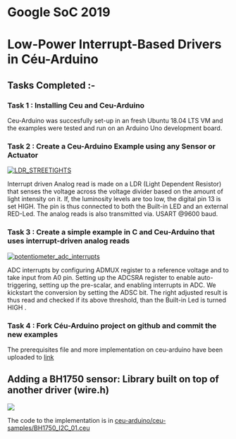 # Google SoC 2019 


# Low-Power Interrupt-Based Drivers in Céu-Arduino



## Tasks Completed :-

### [](https://github.com/stephenmasih/ceu-arduino/tree/master/ceu-samples/README.md#task-1--installing-ceu-and-ceu-arduino)Task 1 : Installing Ceu and Ceu-Arduino

Ceu-Arduino was succesfully set-up in an fresh Ubuntu 18.04 LTS VM and the examples were tested and run on an Arduino Uno development board.

### [](https://github.com/stephenmasih/ceu-arduino/tree/master/ceu-samples/README.md#task-2--create-a-ceu-arduino-example-using-any-sensor-or-actuator)Task 2 : Create a Ceu-Arduino Example using any Sensor or Actuator

[![LDR_STREETIGHTS](https://doc-0s-2k-docs.googleusercontent.com/docs/securesc/s9p8c5ag0cagf31if8hkahg7oj4ocrng/obprd8q1iikv78vn7b3v93ol2poh7nr3/1554832800000/08351014701698525516/08351014701698525516/1C0ZwifY63PwcmhvghbxHEniFwCoztFy4?e=download)](https://doc-0s-2k-docs.googleusercontent.com/docs/securesc/s9p8c5ag0cagf31if8hkahg7oj4ocrng/obprd8q1iikv78vn7b3v93ol2poh7nr3/1554832800000/08351014701698525516/08351014701698525516/1C0ZwifY63PwcmhvghbxHEniFwCoztFy4?e=download)

Interrupt driven Analog read is made on a LDR (Light Dependent Resistor) that senses the voltage across the voltage divider based on the amount of light intensity on it. If, the luminosity levels are too low, the digital pin 13 is set HIGH. The pin is thus connected to both the Built-in LED and an external RED-Led. 
The analog reads is also transmitted via. USART @9600 baud. 

### [](#task-3--create-a-simple-example-in-c-that-uses-interrupt-driven-analog-reads)Task 3 : Create a simple example in C and Ceu-Arduino that uses interrupt-driven analog reads

[![potentiometer_adc_interrupts](https://doc-0g-2k-docs.googleusercontent.com/docs/securesc/s9p8c5ag0cagf31if8hkahg7oj4ocrng/v1l0s7mkmi1pdpvsro213kppbl6p5v6t/1554832800000/08351014701698525516/08351014701698525516/11CPetLfrAFcsmsWZ41XJJvzz62xxVusR?e=download)](https://doc-0g-2k-docs.googleusercontent.com/docs/securesc/s9p8c5ag0cagf31if8hkahg7oj4ocrng/v1l0s7mkmi1pdpvsro213kppbl6p5v6t/1554832800000/08351014701698525516/08351014701698525516/11CPetLfrAFcsmsWZ41XJJvzz62xxVusR?e=download)

ADC interrupts by configuring ADMUX register to a reference voltage and to take input from A0 pin.
Setting up the ADCSRA register to enable auto-triggering, setting up the pre-scalar, and enabling interrupts in ADC. We kickstart the conversion by setting the ADSC bit.
The right adjusted result is thus read and checked if its above threshold, than the Built-in Led is turned HIGH .


### [](https://github.com/stephenmasih/ceu-arduino/tree/master/ceu-samples/README.md#task-4--fork-c%C3%A9u-arduino-project-on-github-and-commit-the-new-examples)Task 4 : Fork Céu-Arduino project on github and commit the new examples

The prerequisites file and more implementation on ceu-arduino have been uploaded to [link](https://github.com/stephenmasih/ceu-arduino/tree/master/ceu-samples) 




## Adding a BH1750 sensor: Library built on top of another driver (wire.h) 

[![](https://doc-0k-2k-docs.googleusercontent.com/docs/securesc/s9p8c5ag0cagf31if8hkahg7oj4ocrng/0tdh0qm65q6d0ot8c8iddvpdg8gvgug4/1554832800000/08351014701698525516/08351014701698525516/1wJRpYa6rNyucCeeFfRyZ7K52qLkUG7gW?e=download&nonce=35l54tnl6c6su&user=08351014701698525516&hash=kv9ni0n32io3dcd9grpo2he70r07nib7)](https://doc-0k-2k-docs.googleusercontent.com/docs/securesc/s9p8c5ag0cagf31if8hkahg7oj4ocrng/0tdh0qm65q6d0ot8c8iddvpdg8gvgug4/1554832800000/08351014701698525516/08351014701698525516/1wJRpYa6rNyucCeeFfRyZ7K52qLkUG7gW?e=download&nonce=35l54tnl6c6su&user=08351014701698525516&hash=kv9ni0n32io3dcd9grpo2he70r07nib7)

The code to the implementation is in [ceu-arduino/ceu-samples/BH1750_I2C_01.ceu](https://github.com/stephenmasih/ceu-arduino/blob/master/ceu-samples/BH1750_I2C_01.ceu)

